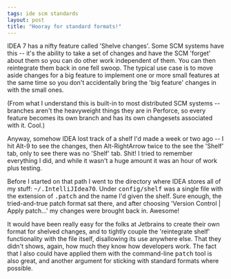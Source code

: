 ```yaml
---
tags: ide scm standards
layout: post
title: "Hooray for standard formats!"
---
```




<p>IDEA 7 has a nifty feature called 'Shelve changes'. Some SCM
systems have this -- it's the ability to take a set of changes and
have the SCM 'forget' about them so you can do other work independent
of them. You can then reintegrate them back in one fell swoop. The
typical use case is to move aside changes for a big feature to
implement one or more small features at the same time so you don't
accidentally bring the 'big feature' changes in with the small ones.</p>

<p>(From what I understand this is built-in to most distributed SCM
systems -- branches aren't the heavyweight things they are in
Perforce, so every feature becomes its own branch and has its own
changesets associated with it. Cool.)</p>

<p>Anyway, somehow IDEA lost track of a shelf I'd made a week or two
ago -- I hit Alt-9 to see the changes, then Alt-RightArrow twice to
the see the 'Shelf' tab, only to see there was no 'Shelf' tab. Shit! I
tried to remember everything I did, and while it wasn't a huge amount
it was an hour of work plus testing.</p>

<p>Before I started on that path I went to the directory where IDEA
stores all of my stuff: <tt>~/.IntelliJIdea70</tt>. Under
<tt>config/shelf</tt> was a single file with the extension of
<tt>.patch</tt> and the name I'd given the shelf. Sure enough, the
tried-and-true patch format sat there, and after choosing 'Version
Control | Apply patch...' my changes were brought back in. Awesome!</p>

<p>It would have been really easy for the folks at Jetbrains to create
their own format for shelved changes, and to tightly couple the
'reintegrate shelf' functionality with the file itself, disallowing
its use anywhere else. That they didn't shows, again, how much they
know how developers work. The fact that I also could have applied them
with the command-line <tt>patch</tt> tool is also great,
and another argument for sticking with standard formats where
possible.</p>



